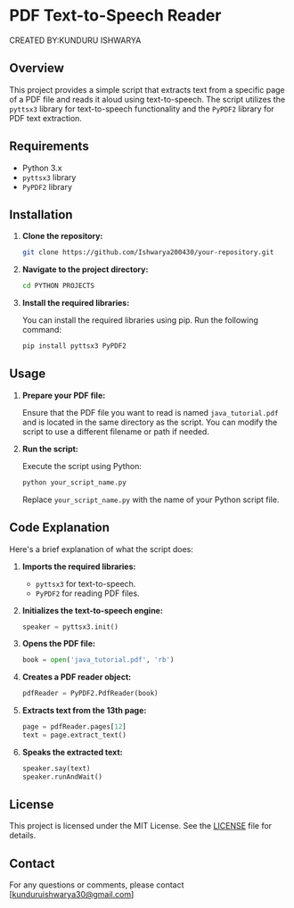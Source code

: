 
# PDF Text-to-Speech Reader

CREATED BY:KUNDURU ISHWARYA

## Overview

This project provides a simple script that extracts text from a specific page of a PDF file and reads it aloud using text-to-speech. The script utilizes the `pyttsx3` library for text-to-speech functionality and the `PyPDF2` library for PDF text extraction.

## Requirements

- Python 3.x
- `pyttsx3` library
- `PyPDF2` library

## Installation

1. **Clone the repository:**

   ```bash
   git clone https://github.com/Ishwarya200430/your-repository.git
   ```

2. **Navigate to the project directory:**

   ```bash
   cd PYTHON PROJECTS 
   ```

3. **Install the required libraries:**

   You can install the required libraries using pip. Run the following command:

   ```bash
   pip install pyttsx3 PyPDF2
   ```

## Usage

1. **Prepare your PDF file:**

   Ensure that the PDF file you want to read is named `java_tutorial.pdf` and is located in the same directory as the script. You can modify the script to use a different filename or path if needed.

2. **Run the script:**

   Execute the script using Python:

   ```bash
   python your_script_name.py
   ```

   Replace `your_script_name.py` with the name of your Python script file.

## Code Explanation

Here's a brief explanation of what the script does:

1. **Imports the required libraries:**
   - `pyttsx3` for text-to-speech.
   - `PyPDF2` for reading PDF files.

2. **Initializes the text-to-speech engine:**

   ```python
   speaker = pyttsx3.init()
   ```

3. **Opens the PDF file:**

   ```python
   book = open('java_tutorial.pdf', 'rb')
   ```

4. **Creates a PDF reader object:**

   ```python
   pdfReader = PyPDF2.PdfReader(book)
   ```

5. **Extracts text from the 13th page:**

   ```python
   page = pdfReader.pages[12]
   text = page.extract_text()
   ```

6. **Speaks the extracted text:**

   ```python
   speaker.say(text)
   speaker.runAndWait()
   ```

## License

This project is licensed under the MIT License. See the [LICENSE](LICENSE) file for details.

## Contact

For any questions or comments, please contact [kunduruishwarya30@gmail.com]
